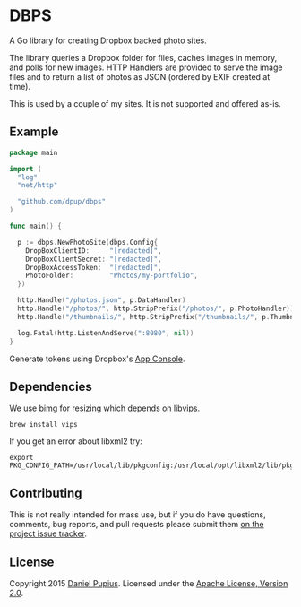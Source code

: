 # DBPS

A Go library for creating Dropbox backed photo sites.

The library queries a Dropbox folder for files, caches images in memory, and
polls for new images. HTTP Handlers are provided to serve the image files and to
return a list of photos as JSON (ordered by EXIF created at time).

This is used by a couple of my sites. It is not supported and offered as-is.

Example
-------

```go
package main

import (
  "log"
  "net/http"

  "github.com/dpup/dbps"
)

func main() {

  p := dbps.NewPhotoSite(dbps.Config{
    DropBoxClientID:     "[redacted]",
    DropBoxClientSecret: "[redacted]",
    DropBoxAccessToken:  "[redacted]",
    PhotoFolder:         "Photos/my-portfolio",
  })

  http.Handle("/photos.json", p.DataHandler)
  http.Handle("/photos/", http.StripPrefix("/photos/", p.PhotoHandler))
  http.Handle("/thumbnails/", http.StripPrefix("/thumbnails/", p.ThumbnailHandler))

  log.Fatal(http.ListenAndServe(":8080", nil))
}
```

Generate tokens using Dropbox's [App Console](https://www.dropbox.com/developers/apps).

Dependencies
------------

We use [bimg](https://github.com/h2non/bimg/) for resizing which depends on
[libvips](https://github.com/jcupitt/libvips).

    brew install vips

If you get an error about libxml2 try:

    export PKG_CONFIG_PATH=/usr/local/lib/pkgconfig:/usr/local/opt/libxml2/lib/pkgconfig

Contributing
------------
This is not really intended for mass use, but if you do have questions,
comments, bug reports, and pull requests please submit them
[on the project issue tracker](https://github.com/dpup/dbps/issues/new).

License
-------
Copyright 2015 [Daniel Pupius](http://pupius.co.uk). Licensed under the
[Apache License, Version 2.0](http://www.apache.org/licenses/LICENSE-2.0).
